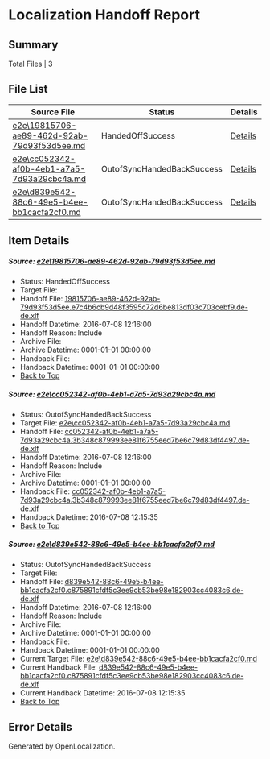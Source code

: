 # <a name='report-top'></a> Localization Handoff Report

## Summary
 Total Files | 3

## File List
 Source File | Status | Details 
 ----------- | ------ | ------- 
 [e2e\19815706-ae89-462d-92ab-79d93f53d5ee.md](https://github.com/OpenLocalizationTestOrg/oltest/blob/34812fb610638e4a22e76d22d76be65ec95900c9/e2e/19815706-ae89-462d-92ab-79d93f53d5ee.md) | HandedOffSuccess | [Details](#373fc37ef7b33e1c00e366d9ef740648883624131)
 [e2e\cc052342-af0b-4eb1-a7a5-7d93a29cbc4a.md](https://github.com/OpenLocalizationTestOrg/oltest/blob/7abc62079f16ed25996521d62ff75be13d1020bf/e2e/cc052342-af0b-4eb1-a7a5-7d93a29cbc4a.md) | OutofSyncHandedBackSuccess | [Details](#232d714ecb7bb3df7aef273c0516be2b331795095)
 [e2e\d839e542-88c6-49e5-b4ee-bb1cacfa2cf0.md](https://github.com/OpenLocalizationTestOrg/oltest/blob/b1198113916122d6c88533f061fda91336d6b337/e2e/d839e542-88c6-49e5-b4ee-bb1cacfa2cf0.md) | OutofSyncHandedBackSuccess | [Details](#8c7600835c088a216b3910d378c79f3a4c31557c6)

## Item Details
##### <a name='373fc37ef7b33e1c00e366d9ef740648883624131'></a> Source: [e2e\19815706-ae89-462d-92ab-79d93f53d5ee.md](https://github.com/OpenLocalizationTestOrg/oltest/blob/34812fb610638e4a22e76d22d76be65ec95900c9/e2e/19815706-ae89-462d-92ab-79d93f53d5ee.md)
* Status: HandedOffSuccess
* Target File: 
* Handoff File: [19815706-ae89-462d-92ab-79d93f53d5ee.e7c4b6cb9d48f3595c72d6be813df03c703cebf9.de-de.xlf](https://github.com/OpenLocalizationTestOrg/olhandoff-e2e/blob/b13f88ad6e616c0faf899c18f80ed888f1a8cf0d/ol-handoff/OpenLocalizationTestOrg/oltest-dede-fly/ci/mt/19815706-ae89-462d-92ab-79d93f53d5ee.e7c4b6cb9d48f3595c72d6be813df03c703cebf9.de-de.xlf)
* Handoff Datetime: 2016-07-08 12:16:00
* Handoff Reason: Include
* Archive File: 
* Archive Datetime: 0001-01-01 00:00:00
* Handback File: 
* Handback Datetime: 0001-01-01 00:00:00
* [Back to Top](#report-top)

##### <a name='232d714ecb7bb3df7aef273c0516be2b331795095'></a> Source: [e2e\cc052342-af0b-4eb1-a7a5-7d93a29cbc4a.md](https://github.com/OpenLocalizationTestOrg/oltest/blob/7abc62079f16ed25996521d62ff75be13d1020bf/e2e/cc052342-af0b-4eb1-a7a5-7d93a29cbc4a.md)
* Status: OutofSyncHandedBackSuccess
* Target File: [e2e\cc052342-af0b-4eb1-a7a5-7d93a29cbc4a.md](https://github.com/OpenLocalizationTestOrg/oltest-dede-fly/blob/7824b41fe429b179529167ab4ab21bbf6deeb7fa/e2e/cc052342-af0b-4eb1-a7a5-7d93a29cbc4a.md)
* Handoff File: [cc052342-af0b-4eb1-a7a5-7d93a29cbc4a.3b348c879993ee81f6755eed7be6c79d83df4497.de-de.xlf](https://github.com/OpenLocalizationTestOrg/olhandoff-e2e/blob/b13f88ad6e616c0faf899c18f80ed888f1a8cf0d/ol-handoff/OpenLocalizationTestOrg/oltest-dede-fly/ci/mt/cc052342-af0b-4eb1-a7a5-7d93a29cbc4a.3b348c879993ee81f6755eed7be6c79d83df4497.de-de.xlf)
* Handoff Datetime: 2016-07-08 12:16:00
* Handoff Reason: Include
* Archive File: 
* Archive Datetime: 0001-01-01 00:00:00
* Handback File: [cc052342-af0b-4eb1-a7a5-7d93a29cbc4a.3b348c879993ee81f6755eed7be6c79d83df4497.de-de.xlf](https://github.com/OpenLocalizationTestOrg/olhandback-e2e/blob/43d3275215d3b5616fcad7f4d499894732a9793e/ol-handback/OpenLocalizationTestOrg/oltest-dede-fly/ci/ht/cc052342-af0b-4eb1-a7a5-7d93a29cbc4a.3b348c879993ee81f6755eed7be6c79d83df4497.de-de.xlf)
* Handback Datetime: 2016-07-08 12:15:35
* [Back to Top](#report-top)

##### <a name='8c7600835c088a216b3910d378c79f3a4c31557c6'></a> Source: [e2e\d839e542-88c6-49e5-b4ee-bb1cacfa2cf0.md](https://github.com/OpenLocalizationTestOrg/oltest/blob/b1198113916122d6c88533f061fda91336d6b337/e2e/d839e542-88c6-49e5-b4ee-bb1cacfa2cf0.md)
* Status: OutofSyncHandedBackSuccess
* Target File: 
* Handoff File: [d839e542-88c6-49e5-b4ee-bb1cacfa2cf0.c875891cfdf5c3ee9cb53be98e182903cc4083c6.de-de.xlf](https://github.com/OpenLocalizationTestOrg/olhandoff-e2e/blob/b13f88ad6e616c0faf899c18f80ed888f1a8cf0d/ol-handoff/OpenLocalizationTestOrg/oltest-dede-fly/ci/mt/d839e542-88c6-49e5-b4ee-bb1cacfa2cf0.c875891cfdf5c3ee9cb53be98e182903cc4083c6.de-de.xlf)
* Handoff Datetime: 2016-07-08 12:16:00
* Handoff Reason: Include
* Archive File: 
* Archive Datetime: 0001-01-01 00:00:00
* Handback File: 
* Handback Datetime: 0001-01-01 00:00:00
* Current Target File: [e2e\d839e542-88c6-49e5-b4ee-bb1cacfa2cf0.md](https://github.com/OpenLocalizationTestOrg/oltest-dede-fly/blob/7824b41fe429b179529167ab4ab21bbf6deeb7fa/e2e/d839e542-88c6-49e5-b4ee-bb1cacfa2cf0.md)
* Current Handback File: [d839e542-88c6-49e5-b4ee-bb1cacfa2cf0.c875891cfdf5c3ee9cb53be98e182903cc4083c6.de-de.xlf](https://github.com/OpenLocalizationTestOrg/olhandback-e2e/blob/43d3275215d3b5616fcad7f4d499894732a9793e/ol-handback/OpenLocalizationTestOrg/oltest-dede-fly/ci/ht/d839e542-88c6-49e5-b4ee-bb1cacfa2cf0.c875891cfdf5c3ee9cb53be98e182903cc4083c6.de-de.xlf)
* Current Handback Datetime: 2016-07-08 12:15:35
* [Back to Top](#report-top)


## Error Details

Generated by OpenLocalization.
